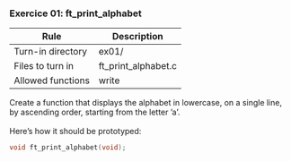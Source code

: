 
### Exercice 01: ft_print_alphabet

| Rule              | Description         |
| ----------------- | ------------------- |
| Turn-in directory | ex01/               |
| Files to turn in  | ft_print_alphabet.c |
| Allowed functions | write               |

Create a function that displays the alphabet in lowercase, on a single line, by
ascending order, starting from the letter ’a’. <br><br>
Here’s how it should be prototyped:
```c
void ft_print_alphabet(void);
```
